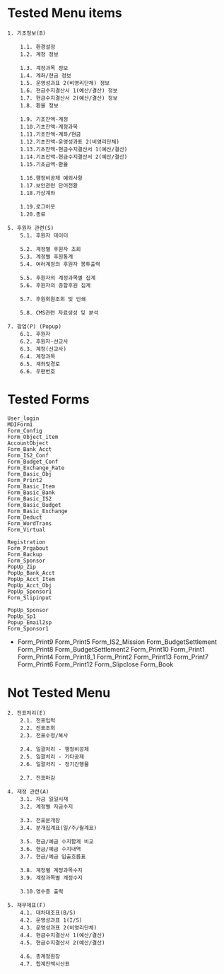 # Tested Menu items	

```
1. 기초정보(B)

	1.1. 환경설정 
	1.2. 계정 정보 
	
	1.3. 계정과목 정보 
	1.4. 계좌/현금 정보 
	1.5. 운영성과표 2(비영리단체) 정보 
	1.6. 현금수지결산서 1(예산/결산) 정보 
	1.7. 현금수지결산서 2(예산/결산) 정보 
	1.8. 환율 정보 
		
	1.9. 기초잔액-계정
	1.10.기초잔액-계정과목 
	1.11.기초잔액-계좌/현금 
	1.12.기초잔액-운영성과표 2(비영리단체) 
	1.13.기초잔액-현금수지결산서 1(예산/결산) 
	1.14.기초잔액-현금수지결산서 2(예산/결산) 
	1.15.기초금액-환율 
		
	1.16.행정비공제 예외사항 
	1.17.보안관련 단어전환 
	1.18.가상계좌 
		
	1.19.로그아웃 
	1.20.종료

5. 후원자 관련(S) 	
	5.1. 후원자 데이터
   
	5.2. 계정별 후원자 조회 
	5.3. 계정별 후원통계 
	5.4. 여러계정의 후원자 봉투출력
   
	5.5. 후원자의 계정과목별 집계
	5.6. 후원자의 종합후원 집계
   
	5.7. 후원회원조회 및 인쇄
   
	5.8. CMS관련 자료생성 및 분석 
	
7. 팝업(P) (Popup)	
	6.1. 후원자 
	6.2. 후원자-선교사
	6.3. 계정(선교사) 
	6.4. 계정과목 
	6.5. 계좌및경로 
	6.6. 우편번호

```

# Tested Forms	

	User_login
	MDIForm1
	Form_Config
	Form_Object_item
	AccountObject
	Form_Bank_Acct
	Form_IS2_Conf
	Form_Budget_Conf
	Form_Exchange_Rate
	Form_Basic_Obj
	Form_Print2
	Form_Basic_Item
	Form_Basic_Bank
	Form_Basic_IS2
	Form_Basic_Budget
	Form_Basic_Exchange
	Form_Deduct
	Form_WordTrans
	Form_Virtual
	
	Registration
	Form_Prgabout
	Form_Backup
	Form_Sponsor
	PopUp_Zip
	PopUp_Bank_Acct
	PopUp_Acct_Item
	PopUp_Acct_Obj
	PopUp_Sponsor1
	Form_Slipinput
	
	PopUp_Sponsor
	PopUp_Sp1
	Popup_Email2sp
	Form_Sponsor1
 -
	Form_Print9
	Form_Print5
	Form_IS2_Mission
	Form_BudgetSettlement
	Form_Print8
	Form_BudgetSettlement2
	Form_Print10
	Form_Print1
	Form_Print4
	Form_Print8_1
	Form_Print2
	Form_Print13
	Form_Print7
	Form_Print6
	Form_Print12
	Form_Slipclose
	Form_Book


# Not Tested Menu

```
2. 전표처리(E) 	
	2.1. 전표입력
	2.2. 전표조회 
	2.3. 전표수정/복사
   
	2.4. 일괄처리 - 행정비공제 
	2.5. 일괄처리 - 기타공제 
	2.6. 일괄처리 - 정기간행물
   
	2.7. 전표마감 
	
4. 재정 관련(A) 	
	3.1. 자금 일일시재 
	3.2. 계정별 자금수지
   
	3.3. 전표분개장
	3.4. 분개집계표(일/주/월계표)
   
	3.5. 현금/예금 수지합계 비교 
	3.6. 현금/예금 수지내역 
	3.7. 현금/예금 입출흐름표

	3.8. 계정별 계정과목수지
	3.9. 계정과목별 계정수지
   
	3.10.영수증 출력 
	
5. 재무제표(F)  	
	4.1. 대차대조표(B/S)  
	4.2. 운영성과표 1(I/S)        
	4.3. 운영성과표 2(비영리단체) 
	4.4. 현금수지결산서 1(예산/결산)
	4.5. 현금수지결산서 2(예산/결산)
   
	4.6. 총계정원장 
	4.7. 합계잔액시산표    
```
